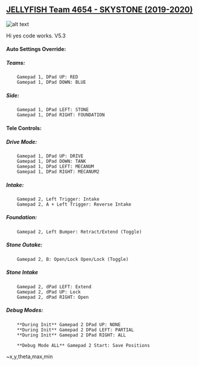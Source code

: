 ## [JELLYFISH Team 4654 - SKYSTONE (2019-2020)](https://jellyfishbbhs.com/)

![alt text](https://jellyfishbbhs.com/wp-content/uploads/2019/01/cropped-jellyfishlong.png)

Hi yes code works. V5.3

#### Auto Settings Override:

##### Teams:

    	Gamepad 1, DPad UP: RED
    	Gamepad 1, DPad DOWN: BLUE

##### Side:

    	Gamepad 1, DPad LEFT: STONE
    	Gamepad 1, DPad RIGHT: FOUNDATION

#### Tele Controls:

##### Drive Mode:

    	Gamepad 1, DPad UP: DRIVE
    	Gamepad 1, DPad DOWN: TANK
    	Gamepad 1, DPad LEFT: MECANUM
    	Gamepad 1, DPad RIGHT: MECANUM2

##### Intake:

    	Gamepad 2, Left Trigger: Intake
    	Gamepad 2, A + Left Trigger: Reverse Intake

##### Foundation:

    	Gamepad 2, Left Bumper: Retract/Extend (Toggle)

##### Stone Outake:

    	Gamepad 2, B: Open/Lock Open/Lock (Toggle)

##### Stone Intake

    	Gamepad 2, dPad LEFT: Extend
    	Gamepad 2, dPad UP: Lock
    	Gamepad 2, dPad RIGHT: Open

##### Debug Modes:

    	**During Init** Gamepad 2 DPad UP: NONE
    	**During Init** Gamepad 2 DPad LEFT: PARTIAL
    	**During Init** Gamepad 2 DPad RIGHT: ALL

    	**Debug Mode ALL** Gamepad 2 Start: Save Positions

~x,y,theta,max,min
